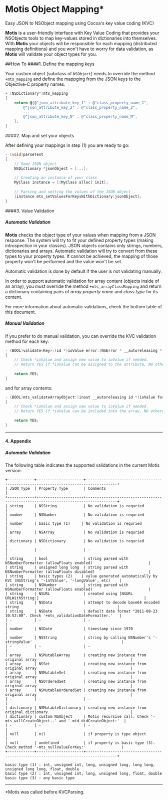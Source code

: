 Motis Object Mapping*
==========


Easy JSON to NSObject mapping using Cocoa's key value coding (KVC)

**Motis** is a user-friendly interface with Key Value Coding that provides your NSObjects   tools to map key-values stored in dictionaries into themselves. With **Motis** your objects will be responsible for each mapping (distributed mapping definitions) and you won't have to worry for data validation, as **Motis** will validate your object types for you.

##How To
####1. Define the mapping keys

Your custom object (subclass of `NSObject`) needs to override the method `+mts_mapping` and define the mappging from the JSON keys to the Objective-C property names.

```objective-c
+ (NSDictionary*)mts_mapping
{
	return @{@"json_attribute_key_1" : @"class_property_name_1",
		@"json_attribute_key_2" : @"class_property_name_2",
		...
		@"json_attribute_key_N" : @"class_property_name_M",
	};
}
```

####2. Map and set your objects

After defining your mappings in step (1) you are ready to go:

```objective-c
- (void)parseTest
{
	// Some JSON object
	NSDictionary *jsonObject = [...];
	
	// Creating an instance of your class
	MyClass instance = [[MyClass alloc] init];
			
	// Parsing and setting the values of the JSON object
	[instance mts_setValuesForKeysWithDictionary:jsonObject];
}
```
	
####3. Value Validation

##### Automatic Validation
**Motis** checks the object type of your values when mapping from a JSON response. The system will try to fit your defined property types (making introspection in your classes). JSON objects contains only strings, numbers, dictionaries and arrays. Automatic validation will try to convert from these types to your property types. If cannot be achieved, the mapping of those property won't be performed and the value won't be set.

Automatic validation is done by default if the user is not validating manually. 

In order to support automatic validation for array content (objects inside of an array), you must override the method `+mts_arrayClassMapping` and return a dictionary containing pairs of *array property name* and *class type* for its content.

For more information about automatic validations, check the bottom table of this document.

##### Manual Validation

If you prefer to do manual validation, you can override the KVC validation method for each key:

```objective-c
- (BOOL)validate<Key>:(id *)ioValue error:(NSError * __autoreleasing *)outError
{
	// Check *ioValue and assign new value to ioValue if needed.
	// Return YES if *ioValue can be assigned to the attribute, NO otherwise
	
	return YES; 
}
```

and for array contents:

```objective-c
- (BOOL)mts_validateArrayObject:(inout __autoreleasing id *)ioValue forArrayKey:(NSString *)arrayKey error:(out NSError *__autoreleasing *)outError;
{
	// Check *ioValue and assign new value to ioValue if needed.
	// Return YES if *ioValue can be included into the array, NO otherwise
	
	return YES; 
}
```

---
#### 4. Appendix
 
##### Automatic Validation 
The following table indicates the supported validations in the current Motis version:

```
+------------+---------------------+------------------------------------------------------------------------------------+
| JSON Type  | Property Type       | Comments                                                                           |
+------------+---------------------+------------------------------------------------------------------------------------+
| string     | NSString            | No validation is requried                                                          |
| number     | NSNumber            | No validation is requried                                                          |
| number     | basic type (1)     | No validation is requried                                                           |
| array      | NSArray             | No validation is requried                                                          |
| dictionary | NSDictionary        | No validation is requried                                                          |
| -          | -                   | -                                                                                  |
| string     | bool                | string parsed with NSNumberFormatter (allowFloats enabled)                         |
| string     | unsigned long long  | string parsed with NSNumberFormatter (allowFloats disabled)                        |
| string     | basic types (2)    | value generated automatically by KVC (NSString's '-intValue', '-longValue', etc)    |
| string     | NSNumber            | string parsed with NSNumberFormatter (allowFloats enabled)                         |
| string     | NSURL               | created using [NSURL URLWithString:]                                               |
| string     | NSData              | attempt to decode base64 encoded string                                            |
| string     | NSDate              | default date format "2011-08-23 10:52:00". Check '+mts_validationDateFormatter.'   |
| -          | -                   | -                                                                                  |
| number     | NSDate              | timestamp since 1970                                                               |
| number     | NSString            | string by calling NSNumber's '-stringValue'                                        |
| -          | -                   | -                                                                                  |
| array      | NSMutableArray      | creating new instance from original array                                          |
| array      | NSSet               | creating new instance from original array                                          |
| array      | NSMutableSet        | creating new instance from original array                                          |
| array      | NSOrderedSet        | creating new instance from original array                                          |
| array      | NSMutableOrderedSet | creating new instance from original array                                          |
| -          | -                   | -                                                                                  |
| dictionary | NSMutableDictionary | creating new instance from original dictionary                                     |
| dictionary | custom NSObject     | Motis recursive call. Check '-mts_willCreateObject..' and '-mtd_didCreateObject:'  |
| -          | -                   | -                                                                                  |
| null       | nil                 | if property is type object                                                         |
| null       | undefined           | if property is basic type (3). Check method '-mts_nullValueForKey:'                |
+------------+---------------------+------------------------------------------------------------------------------------+

basic type (1) : int, unsigned int, long, unsigned long, long long, unsigned long long, float, double
basic type (2) : int, unsigned int, long, unsigned long, float, double
basic type (3) : any basic type
```

--- 
*Motis was called before KVCParsing.
